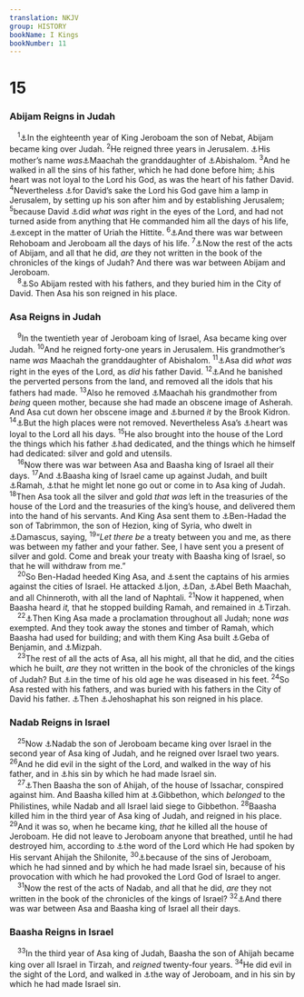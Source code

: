 ```yaml
---
translation: NKJV
group: HISTORY
bookName: I Kings 
bookNumber: 11
---
```


<div class="title"><h1>15</h1><h3>Abijam Reigns in Judah</h3></div>
<span class="verse 1vua_15_1"> <sup>1</sup><a data-toggle="tooltip" data-placement="bottom" title="2 Chr. 13:1">⚓</a>In the eighteenth year of King Jeroboam the son of Nebat, Abijam became king over Judah. </span>
<span class="verse 1vua_15_2"><sup>2</sup>He reigned three years in Jerusalem. <a data-toggle="tooltip" data-placement="bottom" title="2 Chr. 11:20–22">⚓</a>His mother’s name <i>was</i><a data-toggle="tooltip" data-placement="bottom" title="2 Chr. 13:2">⚓</a>Maachah the granddaughter of <a data-toggle="tooltip" data-placement="bottom" title="2 Chr. 11:21">⚓</a>Abishalom. </span>
<span class="verse 1vua_15_3"><sup>3</sup>And he walked in all the sins of his father, which he had done before him; <a data-toggle="tooltip" data-placement="bottom" title="1 Kin. 11:4; Ps. 119:80">⚓</a>his heart was not loyal to the Lord his God, as was the heart of his father David. </span>
<span class="verse 1vua_15_4"><sup>4</sup>Nevertheless <a data-toggle="tooltip" data-placement="bottom" title="2 Sam. 21:17; 1 Kin. 11:32, 36; 2 Chr. 21:7">⚓</a>for David’s sake the Lord his God gave him a lamp in Jerusalem, by setting up his son after him and by establishing Jerusalem; </span>
<span class="verse 1vua_15_5"><sup>5</sup>because David <a data-toggle="tooltip" data-placement="bottom" title="1 Kin. 9:4; 14:8; Luke 1:6">⚓</a>did <i>what</i> <i>was</i> right in the eyes of the Lord, and had not turned aside from anything that He commanded him all the days of his life, <a data-toggle="tooltip" data-placement="bottom" title="2 Sam. 11:3, 15–17; 12:9, 10">⚓</a>except in the matter of Uriah the Hittite. </span>
<span class="verse 1vua_15_6"><sup>6</sup><a data-toggle="tooltip" data-placement="bottom" title="1 Kin. 14:30; 2 Chr. 12:15—13:20">⚓</a>And there was war between Rehoboam and Jeroboam all the days of his life. </span>
<span class="verse 1vua_15_7"><sup>7</sup><a data-toggle="tooltip" data-placement="bottom" title="2 Chr. 13:2–22">⚓</a>Now the rest of the acts of Abijam, and all that he did, <i>are</i> they not written in the book of the chronicles of the kings of Judah? And there was war between Abijam and Jeroboam.<br/></span>
<span class="verse 1vua_15_8"> <sup>8</sup><a data-toggle="tooltip" data-placement="bottom" title="2 Chr. 14:1">⚓</a>So Abijam rested with his fathers, and they buried him in the City of David. Then Asa his son reigned in his place.<br/></span>
<div class="title"><h3>Asa Reigns in Judah</h3></div>
<span class="verse 1vua_15_9"> <sup>9</sup>In the twentieth year of Jeroboam king of Israel, Asa became king over Judah. </span>
<span class="verse 1vua_15_10"><sup>10</sup>And he reigned forty-one years in Jerusalem. His grandmother’s name <i>was</i> Maachah the granddaughter of Abishalom. </span>
<span class="verse 1vua_15_11"><sup>11</sup><a data-toggle="tooltip" data-placement="bottom" title="2 Chr. 14:2">⚓</a>Asa did <i>what</i> <i>was</i> right in the eyes of the Lord, as <i>did</i> his father David. </span>
<span class="verse 1vua_15_12"><sup>12</sup><a data-toggle="tooltip" data-placement="bottom" title="Deut. 23:17; 1 Kin. 14:24; 22:46">⚓</a>And he banished the perverted persons from the land, and removed all the idols that his fathers had made. </span>
<span class="verse 1vua_15_13"><sup>13</sup>Also he removed <a data-toggle="tooltip" data-placement="bottom" title="2 Chr. 15:16–18">⚓</a>Maachah his grandmother from <i>being</i> queen mother, because she had made an obscene image of Asherah. And Asa cut down her obscene image and <a data-toggle="tooltip" data-placement="bottom" title="Ex. 32:20">⚓</a>burned <i>it</i> by the Brook Kidron. </span>
<span class="verse 1vua_15_14"><sup>14</sup><a data-toggle="tooltip" data-placement="bottom" title="1 Kin. 3:2; 22:43; 2 Kin. 12:3; 2 Chr. 15:17, 18">⚓</a>But the high places were not removed. Nevertheless Asa’s <a data-toggle="tooltip" data-placement="bottom" title="(1 Sam. 16:7); 1 Kin. 8:61; 15:3">⚓</a>heart was loyal to the Lord all his days. </span>
<span class="verse 1vua_15_15"><sup>15</sup>He also brought into the house of the Lord the things which his father <a data-toggle="tooltip" data-placement="bottom" title="1 Kin. 7:51">⚓</a>had dedicated, and the things which he himself had dedicated: silver and gold and utensils.<br/></span>
<span class="verse 1vua_15_16"> <sup>16</sup>Now there was war between Asa and Baasha king of Israel all their days. </span>
<span class="verse 1vua_15_17"><sup>17</sup>And <a data-toggle="tooltip" data-placement="bottom" title="2 Chr. 16:1–6">⚓</a>Baasha king of Israel came up against Judah, and built <a data-toggle="tooltip" data-placement="bottom" title="Josh. 18:25; 1 Kin. 15:21, 22">⚓</a>Ramah, <a data-toggle="tooltip" data-placement="bottom" title="1 Kin. 12:26–29">⚓</a>that he might let none go out or come in to Asa king of Judah. </span>
<span class="verse 1vua_15_18"><sup>18</sup>Then Asa took all the silver and gold <i>that</i> <i>was</i> left in the treasuries of the house of the Lord and the treasuries of the king’s house, and delivered them into the hand of his servants. And King Asa sent them to <a data-toggle="tooltip" data-placement="bottom" title="2 Kin. 12:17, 18; 2 Chr. 16:2">⚓</a>Ben-Hadad the son of Tabrimmon, the son of Hezion, king of Syria, who dwelt in <a data-toggle="tooltip" data-placement="bottom" title="Gen. 14:15; 1 Kin. 11:23, 24">⚓</a>Damascus, saying, </span>
<span class="verse 1vua_15_19"><sup>19</sup>“<i>Let</i> <i>there</i> <i>be</i> a treaty between you and me, as there was between my father and your father. See, I have sent you a present of silver and gold. Come and break your treaty with Baasha king of Israel, so that he will withdraw from me.”<br/></span>
<span class="verse 1vua_15_20"> <sup>20</sup>So Ben-Hadad heeded King Asa, and <a data-toggle="tooltip" data-placement="bottom" title="1 Kin. 20:1">⚓</a>sent the captains of his armies against the cities of Israel. He attacked <a data-toggle="tooltip" data-placement="bottom" title="2 Kin. 15:29">⚓</a>Ijon, <a data-toggle="tooltip" data-placement="bottom" title="Judg. 18:29; 1 Kin. 12:29">⚓</a>Dan, <a data-toggle="tooltip" data-placement="bottom" title="2 Sam. 20:14, 15">⚓</a>Abel Beth Maachah, and all Chinneroth, with all the land of Naphtali. </span>
<span class="verse 1vua_15_21"><sup>21</sup>Now it happened, when Baasha heard <i>it,</i> that he stopped building Ramah, and remained in <a data-toggle="tooltip" data-placement="bottom" title="1 Kin. 14:17; 16:15–18">⚓</a>Tirzah.<br/></span>
<span class="verse 1vua_15_22"> <sup>22</sup><a data-toggle="tooltip" data-placement="bottom" title="2 Chr. 16:6">⚓</a>Then King Asa made a proclamation throughout all Judah; none <i>was</i> exempted. And they took away the stones and timber of Ramah, which Baasha had used for building; and with them King Asa built <a data-toggle="tooltip" data-placement="bottom" title="Josh. 21:17">⚓</a>Geba of Benjamin, and <a data-toggle="tooltip" data-placement="bottom" title="Josh. 18:26">⚓</a>Mizpah.<br/></span>
<span class="verse 1vua_15_23"> <sup>23</sup>The rest of all the acts of Asa, all his might, all that he did, and the cities which he built, <i>are</i> they not written in the book of the chronicles of the kings of Judah? But <a data-toggle="tooltip" data-placement="bottom" title="2 Chr. 16:11–14">⚓</a>in the time of his old age he was diseased in his feet. </span>
<span class="verse 1vua_15_24"><sup>24</sup>So Asa rested with his fathers, and was buried with his fathers in the City of David his father. <a data-toggle="tooltip" data-placement="bottom" title="2 Chr. 17:1">⚓</a>Then <a data-toggle="tooltip" data-placement="bottom" title="1 Kin. 22:41–44; Matt. 1:8">⚓</a>Jehoshaphat his son reigned in his place.<br/></span>
<div class="title"><h3>Nadab Reigns in Israel</h3></div>
<span class="verse 1vua_15_25"> <sup>25</sup>Now <a data-toggle="tooltip" data-placement="bottom" title="1 Kin. 14:20">⚓</a>Nadab the son of Jeroboam became king over Israel in the second year of Asa king of Judah, and he reigned over Israel two years. </span>
<span class="verse 1vua_15_26"><sup>26</sup>And he did evil in the sight of the Lord, and walked in the way of his father, and in <a data-toggle="tooltip" data-placement="bottom" title="1 Kin. 12:28–33; 14:16">⚓</a>his sin by which he had made Israel sin.<br/></span>
<span class="verse 1vua_15_27"> <sup>27</sup><a data-toggle="tooltip" data-placement="bottom" title="1 Kin. 14:14">⚓</a>Then Baasha the son of Ahijah, of the house of Issachar, conspired against him. And Baasha killed him at <a data-toggle="tooltip" data-placement="bottom" title="Josh. 19:44; 21:23; 1 Kin. 16:15">⚓</a>Gibbethon, which <i>belonged</i> to the Philistines, while Nadab and all Israel laid siege to Gibbethon. </span>
<span class="verse 1vua_15_28"><sup>28</sup>Baasha killed him in the third year of Asa king of Judah, and reigned in his place. </span>
<span class="verse 1vua_15_29"><sup>29</sup>And it was so, when he became king, <i>that</i> he killed all the house of Jeroboam. He did not leave to Jeroboam anyone that breathed, until he had destroyed him, according to <a data-toggle="tooltip" data-placement="bottom" title="1 Kin. 14:10–14">⚓</a>the word of the Lord which He had spoken by His servant Ahijah the Shilonite, </span>
<span class="verse 1vua_15_30"><sup>30</sup><a data-toggle="tooltip" data-placement="bottom" title="1 Kin. 14:9, 16">⚓</a>because of the sins of Jeroboam, which he had sinned and by which he had made Israel sin, because of his provocation with which he had provoked the Lord God of Israel to anger.<br/></span>
<span class="verse 1vua_15_31"> <sup>31</sup>Now the rest of the acts of Nadab, and all that he did, <i>are</i> they not written in the book of the chronicles of the kings of Israel? </span>
<span class="verse 1vua_15_32"><sup>32</sup><a data-toggle="tooltip" data-placement="bottom" title="1 Kin. 15:16">⚓</a>And there was war between Asa and Baasha king of Israel all their days.<br/></span>
<div class="title"><h3>Baasha Reigns in Israel</h3></div>
<span class="verse 1vua_15_33"> <sup>33</sup>In the third year of Asa king of Judah, Baasha the son of Ahijah became king over all Israel in Tirzah, and <i>reigned</i> twenty-four years. </span>
<span class="verse 1vua_15_34"><sup>34</sup>He did evil in the sight of the Lord, and walked in <a data-toggle="tooltip" data-placement="bottom" title="1 Kin. 13:33; 14:16">⚓</a>the way of Jeroboam, and in his sin by which he had made Israel sin.<br/></span>
